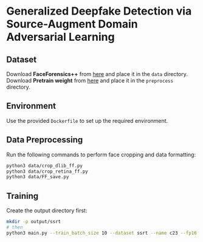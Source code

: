 # Generalized Deepfake Detection via Source-Augment Domain Adversarial Learning

## Dataset

Download **FaceForensics++** from [here](https://github.com/ondyari/FaceForensics) and place it in the `data` directory.
Download **Pretrain weight** from [here](https://github.com/rwightman/pytorch-image-models/releases/download/v0.1-vitjx/jx_vit_base_patch16_224_in21k-e5005f0a.pth) and place it in the `preprocess` directory.

## Environment

Use the provided `Dockerfile` to set up the required environment.

## Data Preprocessing

Run the following commands to perform face cropping and data formatting:

```bash
python3 data/crop_dlib_ff.py
python3 data/crop_retina_ff.py
python3 data/FF_save.py
```

## Training

Create the output directory first:
```bash
mkdir -p output/ssrt
# then
python3 main.py --train_batch_size 10 --dataset ssrt --name c23 --fp16


